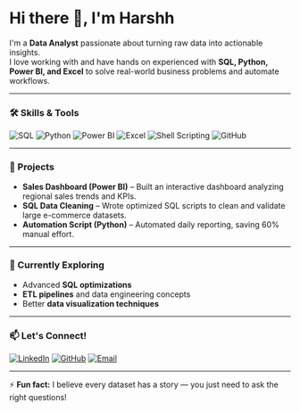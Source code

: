# Hi there 👋, I'm Harshh

I'm a **Data Analyst** passionate about turning raw data into actionable insights.  
I love working with and have hands on experienced with **SQL, Python, Power BI, and Excel** to solve real-world business problems and automate workflows.

---

### 🛠️ Skills & Tools
![SQL](https://img.shields.io/badge/SQL-00758F?style=for-the-badge&logo=database&logoColor=white)
![Python](https://img.shields.io/badge/Python-3776AB?style=for-the-badge&logo=python&logoColor=white)
![Power BI](https://img.shields.io/badge/Power%20BI-F2C811?style=for-the-badge&logo=power-bi&logoColor=black)
![Excel](https://img.shields.io/badge/Excel-217346?style=for-the-badge&logo=microsoft-excel&logoColor=white)
![Shell Scripting](https://img.shields.io/badge/Shell_Scripting-4EAA25?style=for-the-badge&logo=gnu-bash&logoColor=white)
![GitHub](https://img.shields.io/badge/GitHub-181717?style=for-the-badge&logo=github&logoColor=white)

---

### 📌 Projects
- **Sales Dashboard (Power BI)** – Built an interactive dashboard analyzing regional sales trends and KPIs.  
- **SQL Data Cleaning** – Wrote optimized SQL scripts to clean and validate large e-commerce datasets.  
- **Automation Script (Python)** – Automated daily reporting, saving 60% manual effort.

---

### 🌱 Currently Exploring
- Advanced **SQL optimizations**
- **ETL pipelines** and data engineering concepts
- Better **data visualization techniques**

---

### 📫 Let's Connect!
[![LinkedIn](https://img.shields.io/badge/LinkedIn-0077B5?style=for-the-badge&logo=linkedin&logoColor=white)](https://linkedin.com/in/your-link)
[![GitHub](https://img.shields.io/badge/GitHub-181717?style=for-the-badge&logo=github&logoColor=white)](https://github.com/your-username)
[![Email](https://img.shields.io/badge/Email-D14836?style=for-the-badge&logo=gmail&logoColor=white)](mailto:your-email@example.com)

---

⚡ **Fun fact:** I believe every dataset has a story — you just need to ask the right questions!
